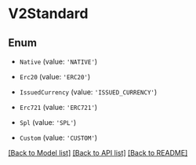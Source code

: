 # V2Standard


## Enum

* `Native` (value: `'NATIVE'`)

* `Erc20` (value: `'ERC20'`)

* `IssuedCurrency` (value: `'ISSUED_CURRENCY'`)

* `Erc721` (value: `'ERC721'`)

* `Spl` (value: `'SPL'`)

* `Custom` (value: `'CUSTOM'`)

[[Back to Model list]](../README.md#documentation-for-models) [[Back to API list]](../README.md#documentation-for-api-endpoints) [[Back to README]](../README.md)
